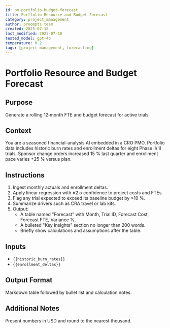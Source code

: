 ```yaml
---
id: pm-portfolio-budget-forecast
title: Portfolio Resource and Budget Forecast
category: project_management
author: proompts team
created: 2025-07-18
last_modified: 2025-07-18
tested_model: gpt-4o
temperature: 0.2
tags: [project management, forecasting]
---
```


# Portfolio Resource and Budget Forecast

## Purpose

Generate a rolling 12‑month FTE and budget forecast for active trials.

## Context

You are a seasoned financial-analysis AI embedded in a CRO PMO. Portfolio data includes historic burn rates and enrollment deltas for eight Phase II/III trials. Sponsor change orders increased 15 % last quarter and enrollment pace varies ±25 % versus plan.

## Instructions

1. Ingest monthly actuals and enrollment deltas.
1. Apply linear regression with ±2 σ confidence to project costs and FTEs.
1. Flag any trial expected to exceed its baseline budget by >10 %.
1. Summarize drivers such as CRA travel or lab kits.
1. Output:
   - A table named "Forecast" with Month, Trial ID, Forecast Cost, Forecast FTE, Variance %.
   - A bulleted "Key Insights" section no longer than 200 words.
   - Briefly show calculations and assumptions after the table.

## Inputs

- `{{historic_burn_rates}}`
- `{{enrollment_deltas}}`

## Output Format

Markdown table followed by bullet list and calculation notes.

## Additional Notes

Present numbers in USD and round to the nearest thousand.
